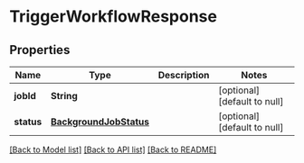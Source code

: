 # TriggerWorkflowResponse
## Properties

| Name | Type | Description | Notes |
|------------ | ------------- | ------------- | -------------|
| **jobId** | **String** |  | [optional] [default to null] |
| **status** | [**BackgroundJobStatus**](BackgroundJobStatus.md) |  | [optional] [default to null] |

[[Back to Model list]](../README.md#documentation-for-models) [[Back to API list]](../README.md#documentation-for-api-endpoints) [[Back to README]](../README.md)


